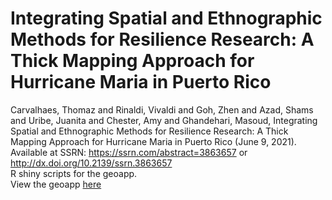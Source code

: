 # Integrating Spatial and Ethnographic Methods for Resilience Research: A Thick Mapping Approach for Hurricane Maria in Puerto Rico

Carvalhaes, Thomaz and Rinaldi, Vivaldi and Goh, Zhen and Azad, Shams and Uribe, Juanita and Chester, Amy and Ghandehari, Masoud, Integrating Spatial and Ethnographic Methods for Resilience Research: A Thick Mapping Approach for Hurricane Maria in Puerto Rico (June 9, 2021). Available at SSRN: https://ssrn.com/abstract=3863657 or http://dx.doi.org/10.2139/ssrn.3863657
<br>
R shiny scripts for the geoapp.
<br>
View the geoapp [here]( https://varinaldi.shinyapps.io/triadGeo/)
